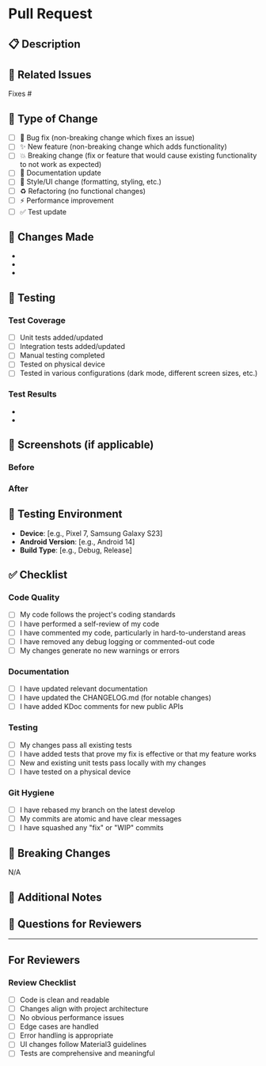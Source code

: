 # Pull Request

## 📋 Description

<!-- Provide a brief description of the changes in this PR -->

## 🔗 Related Issues

<!-- Link to related issues using "Fixes #123" or "Relates to #456" -->

Fixes #

## 🎯 Type of Change

<!-- Mark the relevant option with an "x" -->

- [ ] 🐛 Bug fix (non-breaking change which fixes an issue)
- [ ] ✨ New feature (non-breaking change which adds functionality)
- [ ] 💥 Breaking change (fix or feature that would cause existing functionality to not work as expected)
- [ ] 📝 Documentation update
- [ ] 🎨 Style/UI change (formatting, styling, etc.)
- [ ] ♻️ Refactoring (no functional changes)
- [ ] ⚡ Performance improvement
- [ ] ✅ Test update

## 🔧 Changes Made

<!-- List the main changes in this PR -->

- 
- 
- 

## 🧪 Testing

<!-- Describe the testing you've done -->

### Test Coverage
- [ ] Unit tests added/updated
- [ ] Integration tests added/updated
- [ ] Manual testing completed
- [ ] Tested on physical device
- [ ] Tested in various configurations (dark mode, different screen sizes, etc.)

### Test Results
<!-- Describe what you tested and the results -->

- 
- 

## 📸 Screenshots (if applicable)

<!-- Add screenshots for UI changes -->

### Before
<!-- Screenshot before changes -->

### After
<!-- Screenshot after changes -->

## 📱 Testing Environment

<!-- Provide details about your testing environment -->

- **Device**: [e.g., Pixel 7, Samsung Galaxy S23]
- **Android Version**: [e.g., Android 14]
- **Build Type**: [e.g., Debug, Release]

## ✅ Checklist

<!-- Mark completed items with an "x" -->

### Code Quality
- [ ] My code follows the project's coding standards
- [ ] I have performed a self-review of my code
- [ ] I have commented my code, particularly in hard-to-understand areas
- [ ] I have removed any debug logging or commented-out code
- [ ] My changes generate no new warnings or errors

### Documentation
- [ ] I have updated relevant documentation
- [ ] I have updated the CHANGELOG.md (for notable changes)
- [ ] I have added KDoc comments for new public APIs

### Testing
- [ ] My changes pass all existing tests
- [ ] I have added tests that prove my fix is effective or that my feature works
- [ ] New and existing unit tests pass locally with my changes
- [ ] I have tested on a physical device

### Git Hygiene
- [ ] I have rebased my branch on the latest develop
- [ ] My commits are atomic and have clear messages
- [ ] I have squashed any "fix" or "WIP" commits

## 🚨 Breaking Changes

<!-- If this is a breaking change, describe what breaks and migration steps -->

N/A

## 📝 Additional Notes

<!-- Add any additional notes, concerns, or context for reviewers -->

## 🙋 Questions for Reviewers

<!-- Ask specific questions if you need guidance on particular decisions -->

---

## For Reviewers

### Review Checklist
- [ ] Code is clean and readable
- [ ] Changes align with project architecture
- [ ] No obvious performance issues
- [ ] Edge cases are handled
- [ ] Error handling is appropriate
- [ ] UI changes follow Material3 guidelines
- [ ] Tests are comprehensive and meaningful
